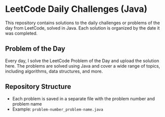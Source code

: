 # LeetCode Daily Challenges (Java)

This repository contains solutions to the daily challenges or problems of the day from LeetCode, solved in Java. Each solution is organized by the date it was completed.

## Problem of the Day

Every day, I solve the LeetCode Problem of the Day and upload the solution here. The problems are solved using Java and cover a wide range of topics, including algorithms, data structures, and more.

## Repository Structure

- Each problem is saved in a separate file with the problem number and problem name
- Example: `problem-number_problem-name.java`
